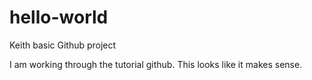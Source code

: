 # hello-world
Keith basic Github project

I am working through the tutorial github. 
This looks like it makes sense.

